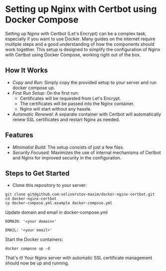 # Setting up Nginx with Certbot using Docker Compose

Setting up Nginx with Certbot (Let's Encrypt) can be a complex task, especially if you want to use Docker. Many guides on the internet require multiple steps and a good understanding of how the components should work together. This setup is designed to simplify the configuration of Nginx with Certbot using Docker Compose, working right out of the box.

## How It Works

- *Copy and Run*: Simply copy the provided setup to your server and run docker compose up.
- *First Run Setup*: On the first run:
  - Certificates will be requested from Let's Encrypt.
  - The certificates will be passed into the Nginx container.
  - Nginx will start without any hassle.
- *Automatic Renewal*: A separate container with Certbot will automatically renew SSL certificates and restart Nginx as needed.

## Features

- *Minimalist Build*: The setup consists of just a few files.
- *Security Focused*: Maximizes the use of internal mechanisms of Certbot and Nginx for improved security in the configuration.

## Steps to Get Started

- Clone this repository to your server: 

```
git clone git@github.com:seliverstov-maxim/docker-nginx-certbot.git
cd docker-nginx-certbot
cp docker-compose.yml.example docker-compose.yml
```

Update domain and email in docker-compose.yml
```
DOMAIN: '<your domain>'
```

```
EMAIL: '<your email>'
```

Start the Docker containers: 

```
docker compose up -d

```

That's it! Your Nginx server with automatic SSL certificate management should now be up and running.

